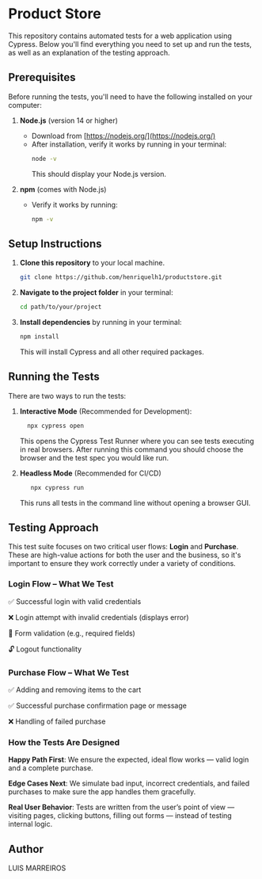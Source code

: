 # Product Store

This repository contains automated tests for a web application using Cypress. Below you'll find everything you need to set up and run the tests, as well as an explanation of the testing approach.

## Prerequisites

Before running the tests, you'll need to have the following installed on your computer:

1. **Node.js** (version 14 or higher)

   - Download from [https://nodejs.org/](https://nodejs.org/)
   - After installation, verify it works by running in your terminal:
     ```bash
     node -v
     ```
     This should display your Node.js version.

2. **npm** (comes with Node.js)
   - Verify it works by running:
     ```bash
     npm -v
     ```

## Setup Instructions

1. **Clone this repository** to your local machine.
   ```bash
   git clone https://github.com/henriquelh1/productstore.git
   ```
2. **Navigate to the project folder** in your terminal:
   ```bash
   cd path/to/your/project
   ```
3. **Install dependencies** by running in your terminal:
   ```bash
   npm install
   ```
   This will install Cypress and all other required packages.

## Running the Tests

There are two ways to run the tests:

1.  **Interactive Mode** (Recommended for Development):

    ```bash
      npx cypress open
    ```

    This opens the Cypress Test Runner where you can see tests executing in real browsers.
    After running this command you should choose the browser and the test spec you would like run.

2.  **Headless Mode** (Recommended for CI/CD)
    ```bash
       npx cypress run
    ```
    This runs all tests in the command line without opening a browser GUI.

## Testing Approach

This test suite focuses on two critical user flows: **Login** and **Purchase**. These are high-value actions for both the user and the business, so it's important to ensure they work correctly under a variety of conditions.

### Login Flow – What We Test

✅ Successful login with valid credentials

❌ Login attempt with invalid credentials (displays error)

🔄 Form validation (e.g., required fields)

🔓 Logout functionality

### Purchase Flow – What We Test

✅ Adding and removing items to the cart

✅ Successful purchase confirmation page or message

❌ Handling of failed purchase

### How the Tests Are Designed

**Happy Path First**: We ensure the expected, ideal flow works — valid login and a complete purchase.

**Edge Cases Next**: We simulate bad input, incorrect credentials, and failed purchases to make sure the app handles them gracefully.

**Real User Behavior**: Tests are written from the user’s point of view — visiting pages, clicking buttons, filling out forms — instead of testing internal logic.

## Author

LUIS MARREIROS

